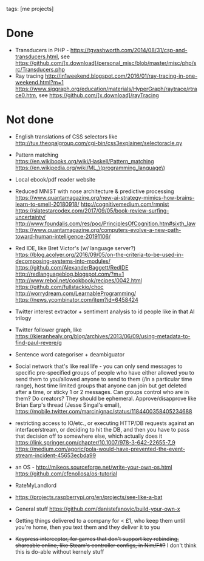 tags: [me projects]
# Done
* Transducers in PHP - https://tgvashworth.com/2014/08/31/csp-and-transducers.html, see https://github.com/[x.download]/personal_misc/blob/master/misc/php/src/Transducers.php
* Ray tracing http://in1weekend.blogspot.com/2016/01/ray-tracing-in-one-weekend.html?m=1 https://www.siggraph.org/education/materials/HyperGraph/raytrace/rtrace0.htm, see https://github.com/[x.download]/rayTracing

# Not done
* English translations of CSS selectors like http://tux.theopalgroup.com/cgi-bin/css3explainer/selectoracle.py
* Pattern matching https://en.wikibooks.org/wiki/Haskell/Pattern_matching https://en.wikipedia.org/wiki/ML_\(programming_language\)
* Local ebook/pdf reader website 
* Reduced MNIST with nose architecture & predictive processing https://www.quantamagazine.org/new-ai-strategy-mimics-how-brains-learn-to-smell-20180918/ http://cognitivemedium.com/rmnist https://slatestarcodex.com/2017/09/05/book-review-surfing-uncertainty/ http://www.foundalis.com/res/poc/PrinciplesOfCognition.htm#sixth_law https://www.quantamagazine.org/computers-evolve-a-new-path-toward-human-intelligence-20191106/
* Red IDE, like Bret Victor's (w/ language server?) https://blog.acolyer.org/2016/09/05/on-the-criteria-to-be-used-in-decomposing-systems-into-modules/ https://github.com/AlexanderBaggett/RedIDE http://redlanguageblog.blogspot.com/?m=1 http://www.rebol.net/cookbook/recipes/0042.html https://github.com/fullstackio/choc http://worrydream.com/LearnableProgramming/ https://news.ycombinator.com/item?id=6458424
* Twitter interest extractor + sentiment analysis to id people like in that AI trilogy
* Twitter follower graph, like https://kieranhealy.org/blog/archives/2013/06/09/using-metadata-to-find-paul-revere/g
* Sentence word categoriser + deambiguator
* Social network that's like real life - you can only send messages to specific pre-specified groups of people who have either allowed you to send them to you/allowed anyone to send to them (/in a particular time range), host time limited groups that anyone can join but get deleted after a time, or sticky 1 or 2 messages. Can groups control who are in them? Do creators? They should be ephemeral. Approve/disapprove like Brian Earp's thread (Jesse Singal's email), https://mobile.twitter.com/marcinignac/status/1184400358405234688
* restricting access to IO/etc., or executing HTTP/DB requests against an interface/stream, or deciding to hit the DB, and then you have to pass that decision off to somewhere else, which actually does it https://link.springer.com/chapter/10.1007/978-3-642-22655-7_9 https://medium.com/agoric/pola-would-have-prevented-the-event-stream-incident-45653ecbda99
* an OS - http://mikeos.sourceforge.net/write-your-own-os.html https://github.com/cfenollosa/os-tutorial
* RateMyLandlord
* https://projects.raspberrypi.org/en/projects/see-like-a-bat
* General stuff https://github.com/danistefanovic/build-your-own-x
* Getting things delivered to a company for < £1, who keep them until you're home, then you text them and they deliver it to you

* ~~Keypress interceptor, for games that don't support key rebinding, shareable online, like Steam's controller configs, in Nim/F#?~~ I don't think this is do-able without kernely stuff
